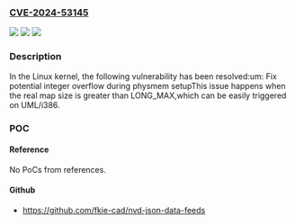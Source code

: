 ### [CVE-2024-53145](https://cve.mitre.org/cgi-bin/cvename.cgi?name=CVE-2024-53145)
![](https://img.shields.io/static/v1?label=Product&message=Linux&color=blue)
![](https://img.shields.io/static/v1?label=Version&message=fe205bdd1321f95f8f3c35d243ea7cb22af8fbe1%3C%205c710f45811e7e2bfcf703980c306f19c7e1ecfe%20&color=brighgreen)
![](https://img.shields.io/static/v1?label=Vulnerability&message=n%2Fa&color=brighgreen)

### Description

In the Linux kernel, the following vulnerability has been resolved:um: Fix potential integer overflow during physmem setupThis issue happens when the real map size is greater than LONG_MAX,which can be easily triggered on UML/i386.

### POC

#### Reference
No PoCs from references.

#### Github
- https://github.com/fkie-cad/nvd-json-data-feeds

